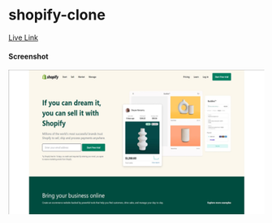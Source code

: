 # shopify-clone

[Live Link](https://nirai-shopify-clone.netlify.app/)

#### Screenshot
![](./screenshot/shopify-clone.png)